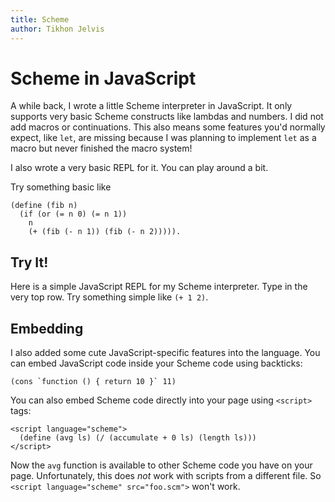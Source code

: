 ```yaml
---
title: Scheme
author: Tikhon Jelvis
---
```


<div class="content">

# Scheme in JavaScript

A while back, I wrote a little Scheme interpreter in JavaScript. It only supports very basic Scheme constructs like lambdas and numbers. I did not add macros or continuations. This also means some features you'd normally expect, like `let`, are missing because I was planning to implement `let` as a macro but never finished the macro system!

I also wrote a very basic REPL for it. You can play around a bit.

Try something basic like

    (define (fib n)
      (if (or (= n 0) (= n 1))
        n
        (+ (fib (- n 1)) (fib (- n 2))))).

</div>

<div class="content">

## Try It!

Here is a simple JavaScript REPL for my Scheme interpreter. Type in the very top row. Try something simple like `(+ 1 2)`.

<div class="schemePrompt code" id="schemePrompt">
</div>
</div>

<div class="content">

## Embedding

I also added some cute JavaScript-specific features into the language. You can embed JavaScript code inside your Scheme code using backticks:

    (cons `function () { return 10 }` 11)
    
You can also embed Scheme code directly into your page using `<script>` tags:

    <script language="scheme">
      (define (avg ls) (/ (accumulate + 0 ls) (length ls)))
    </script>
    
Now the `avg` function is available to other Scheme code you have on your page. Unfortunately, this does *not* work with scripts from a different file. So `<script language="scheme" src="foo.scm">` won't work.

</div>